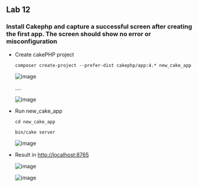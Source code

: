 ## Lab 12

### Install Cakephp and capture a successful screen after creating the first app. The screen should show no error or misconfiguration

* Create cakePHP project 

  `composer create-project --prefer-dist cakephp/app:4.* new_cake_app`

  ![image](https://user-images.githubusercontent.com/61298021/177018235-5735cba1-897a-44d2-8b2a-a2c3d800f572.png)
  
  ....
  
  ![image](https://user-images.githubusercontent.com/61298021/177018251-b6f81156-dcde-42c0-88c1-c83d78d785b5.png)

* Run new_cake_app
  
  `cd new_cake_app`

  `bin/cake server`

  ![image](https://user-images.githubusercontent.com/61298021/177018315-4b1e7b14-9908-4228-aa99-e269e2106036.png)

* Result in [http://localhost:8765](http://localhost:8765)

  ![image](https://user-images.githubusercontent.com/61298021/177018406-fc4febcf-5edf-48f9-b1d5-3b889eaafbb0.png)

  ![image](https://user-images.githubusercontent.com/61298021/177018338-6e2cc6b8-3ef0-4973-a4b2-0a2351a7615f.png)